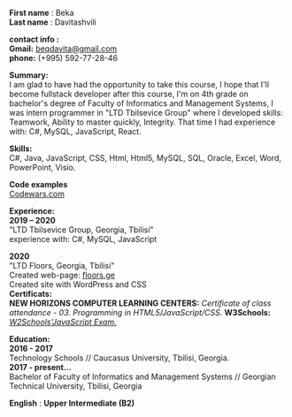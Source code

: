 **First name** : Beka <br>
**Last name** :  Davitashvili

**contact info :** <br>
**Gmail:** beqdavita@gmail.com<br>
**phone:** (+995) 592-77-28-46

**Summary:** <br>
I am glad to have had the opportunity to take this course, I hope that I'll become fullstack developer after this course, I'm on 4th grade on bachelor's degree of Faculty of Informatics and Management Systems, I was intern programmer in "LTD Tbilsevice Group" where I developed skills: Teamwork, Ability to master quickly, Integrity. That time I had experience with: C#, MySQL, JavaScript, React. 

**Skills:**<br>
  C#, Java, JavaScript, CSS, Html, Html5, MySQL, SQL, Oracle, Excel, Word, PowerPoint, Visio.

**Code examples**<br>
  [Codewars.com](https://www.codewars.com/users/Beqa)<br>

**Experience:**<br>
  **2019 – 2020**<br>
  "LTD Tbilsevice Group, Georgia, Tbilisi"<br>
   experience with: C#, MySQL, JavaScript<br>
  
  **2020**<br>
  "LTD Floors, Georgia, Tbilisi"<br>
  Created web-page: [floors.ge](https://floors.ge)<br>
  Created site with WordPress and CSS<br>
  **Certificats:**<br>
  **NEW HORIZONS COMPUTER LEARNING CENTERS:**
  *Certificate of class attendance - 03. Programming in HTML5/JavaScript/CSS.*
  **W3Schools:**
  *[W2Schools’JavaScript Exam.](https://certification.w3schools.com/w3certified.asp?id=12854987)*

**Education:**<br>
  **2016 - 2017**<br>
  Technology Schools // Caucasus University, Tbilisi, Georgia.<br>
  **2017 - present...**<br>
  Bachelor of Faculty of Informatics and Management Systems // Georgian Technical University, Tbilisi, Georgia<br>

**English** : **Upper Intermediate (B2)**